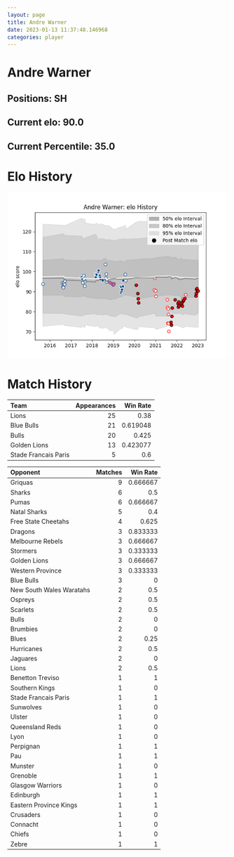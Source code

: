 ```yaml
---  
layout: page  
title: Andre Warner  
date: 2023-01-13 11:37:48.146968  
categories: player  
---
```

# Andre Warner

## Positions: SH

## Current elo: 90.0

## Current Percentile: 35.0

# Elo History


![elo history](history_AndreWarner.png)
# Match History


| Team                 |   Appearances |   Win Rate |
|:---------------------|--------------:|-----------:|
| Lions                |            25 |   0.38     |
| Blue Bulls           |            21 |   0.619048 |
| Bulls                |            20 |   0.425    |
| Golden Lions         |            13 |   0.423077 |
| Stade Francais Paris |             5 |   0.6      |

| Opponent                 |   Matches |   Win Rate |
|:-------------------------|----------:|-----------:|
| Griquas                  |         9 |   0.666667 |
| Sharks                   |         6 |   0.5      |
| Pumas                    |         6 |   0.666667 |
| Natal Sharks             |         5 |   0.4      |
| Free State Cheetahs      |         4 |   0.625    |
| Dragons                  |         3 |   0.833333 |
| Melbourne Rebels         |         3 |   0.666667 |
| Stormers                 |         3 |   0.333333 |
| Golden Lions             |         3 |   0.666667 |
| Western Province         |         3 |   0.333333 |
| Blue Bulls               |         3 |   0        |
| New South Wales Waratahs |         2 |   0.5      |
| Ospreys                  |         2 |   0.5      |
| Scarlets                 |         2 |   0.5      |
| Bulls                    |         2 |   0        |
| Brumbies                 |         2 |   0        |
| Blues                    |         2 |   0.25     |
| Hurricanes               |         2 |   0.5      |
| Jaguares                 |         2 |   0        |
| Lions                    |         2 |   0.5      |
| Benetton Treviso         |         1 |   1        |
| Southern Kings           |         1 |   0        |
| Stade Francais Paris     |         1 |   1        |
| Sunwolves                |         1 |   0        |
| Ulster                   |         1 |   0        |
| Queensland Reds          |         1 |   0        |
| Lyon                     |         1 |   0        |
| Perpignan                |         1 |   1        |
| Pau                      |         1 |   1        |
| Munster                  |         1 |   0        |
| Grenoble                 |         1 |   1        |
| Glasgow Warriors         |         1 |   0        |
| Edinburgh                |         1 |   1        |
| Eastern Province Kings   |         1 |   1        |
| Crusaders                |         1 |   0        |
| Connacht                 |         1 |   0        |
| Chiefs                   |         1 |   0        |
| Zebre                    |         1 |   1        |